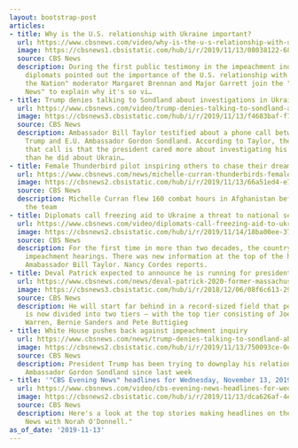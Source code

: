 ```yaml
---
layout: bootstrap-post
articles:
- title: Why is the U.S. relationship with Ukraine important?
  url: https://www.cbsnews.com/video/why-is-the-u-s-relationship-with-ukraine-important/
  image: https://cbsnews1.cbsistatic.com/hub/i/r/2019/11/13/08038122-6869-416e-b345-f12ef724adb6/thumbnail/1200x630/090d218961c3757f444e0ae3b80a9a82/1113-en-hearinganalysis-farhi-1976821-640x360.jpg
  source: CBS News
  description: During the first public testimony in the impeachment inquiry, both
    diplomats pointed out the importance of the U.S. relationship with Ukraine. "Face
    the Nation" moderator Margaret Brennan and Major Garrett join the "CBS Evening
    News" to explain why it's so vi…
- title: Trump denies talking to Sondland about investigations in Ukraine
  url: https://www.cbsnews.com/video/trump-denies-talking-to-sondland-about-investigations-in-ukraine/
  image: https://cbsnews3.cbsistatic.com/hub/i/r/2019/11/13/f4683baf-f7fa-4684-9b1c-8853150924fb/thumbnail/1200x630/914f3f906d5e0720b74ff63ae382f4c5/1113-en-trumpdeniestalkingsondland-weijia-1976817-640x360.jpg
  source: CBS News
  description: Ambassador Bill Taylor testified about a phone call between President
    Trump and E.U. Ambassador Gordon Sondland. According to Taylor, the takeaway from
    that call is that the president cared more about investigating his political rival
    than he did about Ukrain…
- title: Female Thunderbird pilot inspiring others to chase their dreams
  url: https://www.cbsnews.com/news/michelle-curran-thunderbirds-female-pilot-inspiring-others-to-chase-dreams-2019-11-13/
  image: https://cbsnews2.cbsistatic.com/hub/i/r/2019/11/13/66a51ed4-e7ca-44c6-9b5d-a57884270d70/thumbnail/1200x630/0db104436661ade78602334e59027e11/d8nn-tmrw-tz-thunderbirds-sotvo-x-transfer-frame-121.jpg
  source: CBS News
  description: Michelle Curran flew 160 combat hours in Afghanistan before joining
    the team
- title: Diplomats call freezing aid to Ukraine a threat to national security
  url: https://www.cbsnews.com/video/diplomats-call-freezing-aid-to-ukraine-a-threat-to-national-security/
  image: https://cbsnews2.cbsistatic.com/hub/i/r/2019/11/14/18ba00ee-3731-44ec-81fd-cc6e78f49c52/thumbnail/1200x630/f779258ee297bd159403ac3ab5322634/1113-en-taylor-kent-1976849-640x360.jpg
  source: CBS News
  description: For the first time in more than two decades, the country watched televised
    impeachment hearings. There was new information at the top of the hearing from
    Amabassador Bill Taylor. Nancy Cordes reports.
- title: Deval Patrick expected to announce he is running for president
  url: https://www.cbsnews.com/news/deval-patrick-2020-former-massachusetts-governor-expected-to-announce-he-is-running-for-president-today/
  image: https://cbsnews3.cbsistatic.com/hub/i/r/2018/12/06/08f6c613-296a-41ff-964b-42134d931b17/thumbnail/1200x630g2/84639fce5d97946a4e9a9d3dbf21a6c4/gettyimages-511717382.jpg
  source: CBS News
  description: He will start far behind in a record-sized field that polling shows
    is now divided into two tiers — with the top tier consisting of Joe Biden​, Elizabeth
    Warren​, Bernie Sanders​ and Pete Buttigieg​
- title: White House pushes back against impeachment inquiry
  url: https://www.cbsnews.com/news/trump-denies-talking-to-sondland-about-investigations-in-ukraine-2019-11-13/
  image: https://cbsnews2.cbsistatic.com/hub/i/r/2019/11/13/750093ce-0e50-442a-a8c9-77b26d7ccb6c/thumbnail/1200x630/90f64fd199ce4bbb7deee3dcebd5f003/gettyimages-1187462477.jpg
  source: CBS News
  description: President Trump has been trying to downplay his relationship with E.U.
    Ambassador Gordon Sondland since last week
- title: '"CBS Evening News" headlines for Wednesday, November 13, 2019'
  url: https://www.cbsnews.com/video/cbs-evening-news-headlines-for-wednesday-november-13-2019/
  image: https://cbsnews2.cbsistatic.com/hub/i/r/2019/11/13/dca626af-4e63-48a4-9b5b-60c810b28716/thumbnail/1200x630/64298fe7081ce91c809b6ea678695e50/1113-en-headlines-1976802-640x360.jpg
  source: CBS News
  description: Here's a look at the top stories making headlines on the "CBS Evening
    News with Norah O'Donnell."
as_of_date: '2019-11-13'
---
```


